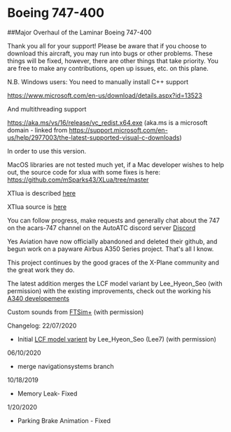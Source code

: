 # Boeing 747-400

##Major Overhaul of the Laminar Boeing 747-400



Thank you all for your support! Please be aware that if you choose to download this aircraft, you may run into bugs or other problems. These things will be fixed, however, there are other things that take priority. You are free to make any contributions, open up issues, etc. on this plane.

N.B. Windows users:
You need to manually install C++ support

https://www.microsoft.com/en-us/download/details.aspx?id=13523

And multithreading support

https://aka.ms/vs/16/release/vc_redist.x64.exe (aka.ms is a microsoft domain - linked from https://support.microsoft.com/en-us/help/2977003/the-latest-supported-visual-c-downloads)

In order to use this version.

MacOS libraries are not tested much yet, if a Mac developer wishes to help out, the source code for xlua with some fixes is here:
https://github.com/mSparks43/XLua/tree/master

XTlua is described [here](https://forums.x-plane.org/index.php?/forums/topic/209883-xtlua-parallel-lua-for-complex-aircraft-systems/)

XTlua source is [here](https://github.com/mSparks43/XLua/tree/xTLua)

You can follow progress, make requests and generally chat about the 747 on the acars-747 channel on the AutoATC discord server
[Discord](https://discord.gg/EjghrtB)

Yes Aviation have now officially abandoned and deleted their github, and begun work on a payware Airbus A350 Series project. That's all I know.

This project continues by the good graces of the X-Plane community and the great work they do.

The latest addition merges the LCF model variant by Lee_Hyeon_Seo (with permission) with the existing improvements, check out the working his [A340 developements](https://forums.x-plane.org/index.php?/forums/topic/203381-3d-cockpit-for-a340/&)

Custom sounds from [FTSim+](https://k-akai.blogspot.com/) (with permission)

Changelog:
22/07/2020
* Initial [LCF model varient](https://forums.x-plane.org/index.php?/files/file/59248-xplane-boeing-747lcf-dream-lifter/) by Lee_Hyeon_Seo (Lee7) (with permission)

06/10/2020
* merge navigationsystems branch

10/18/2019
* Memory Leak- Fixed

1/20/2020
* Parking Brake Animation - Fixed
